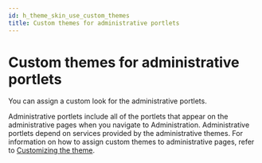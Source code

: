 ```yaml
---
id: h_theme_skin_use_custom_themes
title: Custom themes for administrative portlets
---
```


# Custom themes for administrative portlets

You can assign a custom look for the administrative portlets.

Administrative portlets include all of the portlets that appear on the administrative pages when you navigate to Administration. Administrative portlets depend on services provided by the administrative themes. For information on how to assign custom themes to administrative pages, refer to [Customizing the theme](../../../../../build_sites/themes_skins/customizing_theme/index.md).

